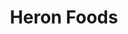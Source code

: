 ---
title: "Heron Foods"
url: /houghton-le-spring/heron-foods-newbottle-street/
shop: supermarket
---